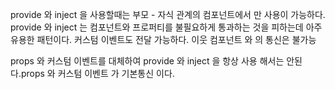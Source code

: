 provide 와 inject 을 사용할때는 부모 - 자식 관계의 컴포넌트에서 만 사용이 가능하다.
provide 와 inject  는 컴포넌트와 프로퍼티를 불필요하게  통과하는 것을 피하는데 아주 유용한 패턴이다.
커스텀 이벤트도 전달 가능하다.
이웃 컴포넌트 와 의 통신은 불가능 

props 와 커스텀 이벤트를 대체하여 provide 와 inject 을 항상 사용 해서는 안된다.props 와 커스텀 이벤트 가 기본통신 이다.